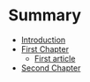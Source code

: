# Summary

* [Introduction](README.md)
* [First Chapter](first_chapter.md)
   * [First article](first_article.md)
* [Second Chapter](second_chapter.md)

